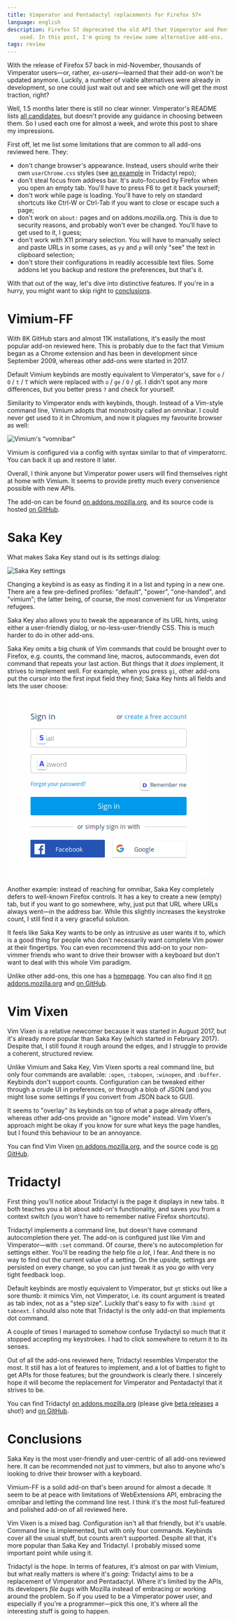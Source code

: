 ```yaml
---
title: Vimperator and Pentadactyl replacements for Firefox 57+
language: english
description: Firefox 57 deprecated the old API that Vimperator and Pentadactyl
    used. In this post, I'm going to review some alternative add-ons.
tags: review
---
```


With the release of Firefox 57 back in mid-November, thousands of Vimperator
users—or, rather, *ex-users*—learned that their add-on won't be updated anymore.
Luckily, a number of viable alternatives were already in development, so one
could just wait out and see which one will get the most traction, right?

Well, 1.5 months later there is still no clear winner. Vimperator's README lists
[all candidates][vimperator-readme-alternatives], but doesn't provide any
guidance in choosing between them. So I used each one for almost a week, and
wrote this post to share my impressions.

First off, let me list some limitations that are common to all add-ons reviewed
here. They:

- don't change browser's appearance. Instead, users should write their own
    `userChrome.css` styles (see [an example][userChrome-example] in Tridactyl
    repo);
- don't steal focus from address bar. It's auto-focused by Firefox when you open
    an empty tab. You'll have to press F6 to get it back yourself;
- don't work while page is loading. You'll have to rely on standard shortcuts
    like Ctrl-W or Ctrl-Tab if you want to close or escape such a page;
- don't work on `about:` pages and on addons.mozilla.org. This is due to
    security reasons, and probably won't ever be changed. You'll have to get
    used to it, I guess;
- don't work with X11 primary selection. You will have to manually select and
    paste URLs in some cases, as `yy` and `p` will only "see" the text in
    clipboard selection;
- don't store their configurations in readily accessible text files. Some addons
    let you backup and restore the preferences, but that's it.

With that out of the way, let's dive into distinctive features. If you're in
a hurry, you might want to skip right to [conclusions](#conclusions).

# Vimium-FF

With 8K GitHub stars and almost 11K installations, it's easily the most popular
add-on reviewed here. This is probably due to the fact that Vimium began as
a Chrome extension and has been in development since September 2009, whereas
other add-ons were started in 2017.

Default Vimium keybinds are mostly equivalent to Vimperator's, save for `o`
/ `O` / `t` / `T` which were replaced with `o` / `ge` / `O` / `gE`. I didn't
spot any more differences, but you better press `?` and check for yourself.

Similarity to Vimperator ends with keybinds, though. Instead of a Vim-style
command line, Vimium adopts that monstrosity called an omnibar. I could never
get used to it in Chromium, and now it plagues my favourite browser as well:

<div class="center">
<img src="/images/vomnibar-600px.png"
    sizes="(min-width: 769px) 35rem, 100vw"
    srcset="/images/vomnibar-600px.png 1x,
            /images/vomnibar-960px.png 1.5x,
            /images/vomnibar-1920px.png 2x"
    alt="Vimium's “vomnibar”"
    class="bleed" />
</div>

Vimium is configured via a config with syntax similar to that of vimperatorrc.
You can back it up and restore it later.

Overall, I think anyone but Vimperator power users will find themselves right at
home with Vimium. It seems to provide pretty much every convenience possible
with new APIs.

The add-on can be found [on addons.mozilla.org][vimium-amo], and its source code
is hosted [on GitHub][vimium-github].

# Saka Key

What makes Saka Key stand out is its settings dialog:

<div class="center">
<img src="/images/saka-key-settings-600px.png"
    sizes="(min-width: 769px) 35rem, 100vw"
    srcset="/images/saka-key-settings-600px.png 1x,
            /images/saka-key-settings-754px.png 1.5x"
    alt="Saka Key settings"
    class="bleed" />
</div>

Changing a keybind is as easy as finding it in a list and typing in a new one.
There are a few pre-defined profiles: "default", "power", "one-handed", and
"vimium"; the latter being, of course, the most convenient for us Vimperator
refugees.

Saka Key also allows you to tweak the appearance of its URL hints, using either
a user-friendly dialog, or no-less-user-friendly CSS. This is much harder to do
in other add-ons.

Saka Key omits a big chunk of Vim commands that could be brought over to
Firefox, e.g. counts, the command line, macros, autocommands, even dot command
that repeats your last action. But things that it *does* implement, it strives
to implement well. For example, when you press `gi`, other add-ons put the
cursor into the first input field they find; Saka Key hints all fields and lets
the user choose:

<div class="center">
<img src="/images/saka-key-input-fields-hints-460px.png"
    alt="Saka Key input field hints"
    class="bleed" />
</div>

Another example: instead of reaching for omnibar, Saka Key completely defers to
well-known Firefox controls. It has a key to create a new (empty) tab, but if
you want to go somewhere, why, just put that URL where URLs always went—in the
address bar. While this slightly increases the keystroke count, I still find it
a very graceful solution.

It feels like Saka Key wants to be only as intrusive as user wants it to, which
is a good thing for people who don't necessarily want complete Vim power at
their fingertips. You can even recommend this add-on to your non-vimmer
friends who want to drive their browser with a keyboard but don't want to deal
with this whole Vim paradigm.

Unlike other add-ons, this one has a [homepage][saka-homepage]. You can also
find it [on addons.mozilla.org][saka-amo] and [on GitHub][saka-github].

# Vim Vixen

Vim Vixen is a relative newcomer because it was started in August 2017, but it's
already more popular than Saka Key (which started in February 2017). Despite
that, I still found it rough around the edges, and I struggle to provide
a coherent, structured review.

Unlike Vimium and Saka Key, Vim Vixen sports a real command line, but only four
commands are available: `:open`, `:tabopen`, `:winopen`, and `:buffer`. Keybinds
don't support counts. Configuration can be tweaked either through a crude UI in
preferences, or through a blob of JSON (and you might lose some settings if you
convert from JSON back to GUI).

It seems to "overlay" its keybinds on top of what a page already offers, whereas
other add-ons provide an "ignore mode" instead. Vim Vixen's approach might be
okay if you know for sure what keys the page handles, but I found this behaviour
to be an annoyance.

You can find Vim Vixen [on addons.mozilla.org][vim-vixen-amo], and the source
code is [on GitHub][vim-vixen-github].

# Tridactyl

First thing you'll notice about Tridactyl is the page it displays in new tabs.
It both teaches you a bit about add-on's functionality, and saves you from
a context switch (you won't have to remember native Firefox shortcuts).

Tridactyl implements a command line, but doesn't have command autocompletion
there yet. The add-on is configured just like Vim and Vimperator—with `:set`
command. Of course, there's no autocompletion for settings either. You'll be
reading the help file *a lot*, I fear. And there is no way to find out the
current value of a setting. On the upside, settings are persisted on every
change, so you can just tweak it as you go with very tight feedback loop.

Default keybinds are mostly equivalent to Vimperator, but `gt` sticks out like
a sore thumb: it mimics Vim, not Vimperator, i.e. its count argument is treated
as tab index, not as a "step size". Luckily that's easy to fix with `:bind gt
tabnext`. I should also note that Tridactyl is the only add-on that implements
dot command.

A couple of times I managed to somehow confuse Trydactyl so much that it stopped
accepting my keystrokes. I had to click somewhere to return it to its senses.

Out of all the add-ons reviewed here, Tridactyl resembles Vimperator the most.
It still has a lot of features to implement, and a lot of battles to fight to
get APIs for those features; but the groundwork is clearly there. I sincerely
hope it will become the replacement for Vimperator and Pentadactyl that it
strives to be.

You can find Tridactyl [on addons.mozilla.org][tridactyl-amo] (please give [beta
releases][tridactyl-amo-betas] a shot!) and [on GitHub][tridactyl-github].

# Conclusions

Saka Key is the most user-friendly and user-centric of all add-ons reviewed
here. It can be recommended not just to vimmers, but also to anyone who's
looking to drive their browser with a keyboard.

Vimium-FF is a solid add-on that's been around for almost a decade. It seem to
be at peace with limitations of WebExtensions API, embracing the omnibar and
letting the command line rest. I think it's the most full-featured and polished
add-on of all reviewed here.

Vim Vixen is a mixed bag. Configuration isn't all that friendly, but it's
usable. Command line is implemented, but with only four commands. Keybinds cover
all the usual stuff, but counts aren't supported. Despite all that, it's more
popular than Saka Key and Tridactyl. I probably missed some important point
while using it.

Tridactyl is the hope. In terms of features, it's almost on par with Vimium, but
what really matters is where it's *going*: Tridactyl aims to be a replacement of
Vimperator and Pentadactyl. Where it's limited by the APIs, its developers *file
bugs* with Mozilla instead of embracing or working around the problem. So if you
used to be a Vimperator power user, and especially if you're a programmer—pick
this one, it's where all the interesting stuff is going to happen.

[vimperator-readme-alternatives]:
    https://github.com/vimperator/vimperator-labs#end-of-life-and-alternatives
    "Vimperator — End of Life and Alternatives"

[userChrome-example]:
    https://raw.githubusercontent.com/cmcaine/tridactyl/23ccd185986267ccc3dcb9474488abe287b15f32/src/static/userChrome-minimal.css
    "cmcaine/tridactyl — src/static/userChrome-minimal.css"

[tridactyl-github]:
    https://github.com/cmcaine/tridactyl
    "cmcaine/tridactyl — GitHub"
[tridactyl-amo]:
    https://addons.mozilla.org/en-US/firefox/addon/tridactyl-vim/
    "Tridactyl — addons.mozilla.org"
[tridactyl-amo-betas]:
    https://addons.mozilla.org/en-US/firefox/addon/tridactyl-vim/versions/beta
    "Tridactyl beta releases — addons.mozilla.org"

[vimium-github]:
    https://github.com/philc/vimium
    "philc/vimium — GitHub"
[vimium-amo]:
    https://addons.mozilla.org/en-US/firefox/addon/vimium-ff/
    "Vimium-FF — addons.mozilla.org"

[saka-github]:
    https://github.com/lusakasa/saka-key
    "lusakasa/saka-key — GitHub"
[saka-amo]:
    https://addons.mozilla.org/en-US/firefox/addon/saka-key/
    "Saka Key — addons.mozilla.org"
[saka-homepage]:
    https://key.saka.io/
    "Saka Key"

[vim-vixen-github]:
    https://github.com/ueokande/vim-vixen
    "ueokande/vim-vixen — GitHub"
[vim-vixen-amo]:
    https://addons.mozilla.org/en-US/firefox/addon/vim-vixen/
    "Vim Vixen — addons.mozilla.org"
